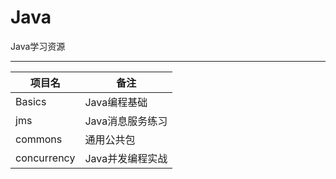 # Java

Java学习资源

---

项目名|备注
---|---
Basics|Java编程基础
jms|Java消息服务练习
commons|通用公共包
concurrency|Java并发编程实战

